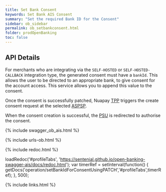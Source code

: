 ```yaml
---
title: Set Bank Consent
keywords: Set Bank AIS Consent
summary: "Set the required Bank ID for the Consent"
sidebar: ob_sidebar
permalink: ob_setbankconsent.html
folder: prodOpenBanking
toc: false
---
```


## API Details

For merchants who are integrating via the `SELF-HOSTED` or `SELF-HOSTED-CALLBACK` integration type, the generated consent must have a `bankId`. This allows the user to be directed to an appropriate bank, to give consent for the account access. This service allows you to append this value to the consent.

Once the consent is successfully patched, Nuapay <a href="#" data-toggle="tooltip" data-original-title="{{site.data.glossary.tpp}}">TPP</a> triggers the create consent request at the selected <a href="#" data-toggle="tooltip" data-original-title="{{site.data.glossary.aspsp}}">ASPSP</a>.

When the consent creation is successful, the <a href="#" data-toggle="tooltip" data-original-title="{{site.data.glossary.psu}}">PSU</a> is redirected to authorise the consent.


{% include swagger_ob_ais.html %}

{% include urls-ob.html %}

<ul id="profileTabs" class="nav nav-tabs">


</ul>

 {% include redoc.html %}

loadRedoc('#profileTabs', 'https://sentenial.github.io/open-banking-swagger-ais/docs/redoc.html');
var timerRef = setInterval(function() { getDocs('operation/setBankIdForConsentUsingPATCH','#profileTabs',timerRef); }, 500);


</script>


<div id="mydiv"></div>


</div>



</div>


{% include links.html %}
